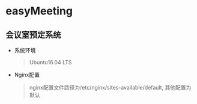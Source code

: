 # easyMeeting
## 会议室预定系统

* 系统环境
  > Ubuntu16.04 LTS
* Nginx配置
  > nginx配置文件路径为/etc/nginx/sites-available/default, 其他配置为默认
